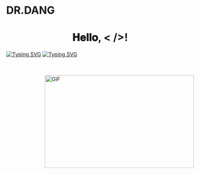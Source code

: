 # DR.DANG
<h1 align="center">
  <a target="_blank">
     
  </a>
  𝐇𝐞𝐥𝐥𝐨, &lt; /&gt;!
  <a target="_blank">
    
  </a>
</h1>

[![Typing SVG](https://readme-typing-svg.herokuapp.com?color=FF0000&size=90&width=1250&height=300&lines=Hi+I'm+DR+DANG)](https://git.io/typing-svg) 
[![Typing SVG](https://readme-typing-svg.herokuapp.com?font=bold&color=FF0000&size=68&width=1250&height=180&lines=%E2%9E%AA+I'm+Bot+Developer;+%E2%9E%AA+I%E2%80%99m+Currently+Learning+Python+Pyrogram+%26+Telethon;+%E2%9E%AA+Don't+Forget+to+Follow+My+Github+Profile;%E2%9E%AA+Good+Bye)](https://git.io/typing-svg)

<br/>
<br/>
<a target="_blank">
  <img align="right" height="250" width="400" alt="GIF" src="https://github.com/DR.DANG/DR.DANG/blob/main/GIF/image.gif">
</a>
